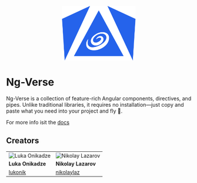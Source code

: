 <p align="center">
   <img src="logo.png" alt="Logo" width="200px" />
</p>

# Ng-Verse

Ng-Verse is a collection of feature-rich Angular components, directives, and pipes. Unlike traditional libraries, it requires no installation—just copy and paste what you need into your project and fly 🚀.

For more info isit the [docs](https://www.ng-verse.dev)

## Creators

|                                                           |                                                                |
| --------------------------------------------------------- | -------------------------------------------------------------- |
| ![Luka Onikadze](https://github.com/lukonik.png?size=150) | ![Nikolay Lazarov](https://github.com/nikolaylaz.png?size=150) |
| **Luka Onikadze**                                         | **Nikolay Lazarov**                                            |
| [lukonik](https://github.com/lukonik)                     | [nikolaylaz](https://github.com/nikolaylaz)                    |
